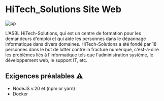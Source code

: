 # HiTech_Solutions Site Web

 
![pp](https://github.com/HaAymar/TFE-HiTech/assets/71372488/cb0ba891-75a5-474e-a2fa-7f615d2a33b4)

L'ASBL HiTech-Solutions, qui est un centre de formation pour les demandeurs d'emploi et qui aide les personnes dans le dépannage informatique dans divers domaines. HiTech-Solutions a été fondé par 18 personnes dans le but de lutter contre la fracture numérique, c'est-à-dire les problèmes liés à l'informatique tels que l'administration système, le développement web, le support IT, etc.

## Exigences préalables :warning:

- NodeJS v.20 et (npm or yarn)
- Docker
